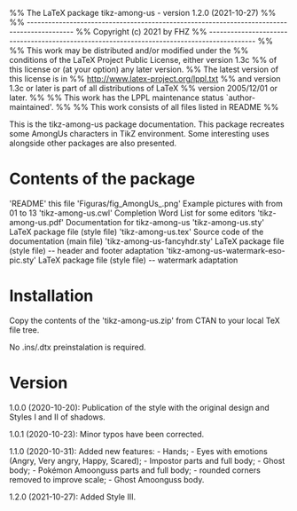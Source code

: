 %% The LaTeX package tikz-among-us - version 1.2.0 (2021-10-27)
%%
%% -------------------------------------------------------------------------------------------
%% Copyright (c) 2021 by FHZ
%% -------------------------------------------------------------------------------------------
%%
%% This work may be distributed and/or modified under the
%% conditions of the LaTeX Project Public License, either version 1.3c
%% of this license or (at your option) any later version.
%% The latest version of this license is in
%%   http://www.latex-project.org/lppl.txt
%% and version 1.3c or later is part of all distributions of LaTeX
%% version 2005/12/01 or later.
%%
%% This work has the LPPL maintenance status `author-maintained'.
%%
%% This work consists of all files listed in README
%%

This is the tikz-among-us package documentation. This package recreates some
AmongUs characters in TikZ environment. Some interesting uses alongside other
packages are also presented.

Contents of the package
=======================
  'README'                        		this file
  'Figuras/fig_AmongUs_<xy>.png'  		Example pictures with <xy> from 01 to 13
  'tikz-among-us.cwl'					Completion Word List for some editors
  'tikz-among-us.pdf'               	Documentation for tikz-among-us
  'tikz-among-us.sty'               	LaTeX package file (style file)
  'tikz-among-us.tex'               	Source code of the documentation (main file)
  'tikz-among-us-fancyhdr.sty'			LaTeX package file (style file) -- header and footer adaptation
  'tikz-among-us-watermark-eso-pic.sty'	LaTeX package file (style file) -- watermark adaptation
  
Installation
============
Copy the contents of the 'tikz-among-us.zip' from CTAN to your local TeX file tree.

No .ins/.dtx preinstalation is required.

Version
============
1.0.0 (2020-10-20): Publication of the style with the original design and Styles I and II of shadows.

1.0.1 (2020-10-23): Minor typos have been corrected.

1.1.0 (2020-10-31): Added new features:
    - Hands;
    - Eyes with emotions (Angry, Very angry, Happy, Scared);
    - Impostor parts and full body;
    - Ghost body;
    - Pokémon Amoonguss parts and full body;
    - rounded corners removed to improve scale;
	- Ghost Amoonguss body.
	
1.2.0 (2021-10-27): Added Style III.
